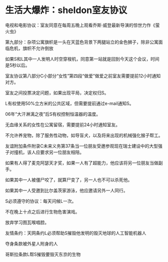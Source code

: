 # 生活大爆炸：sheldon室友协议


电视和电影协议：室友同意在每周五晚上观看乔斯·威登最新导演的惊世力作《萤火虫》

第九部分：杂项公寓旗帜是一头在天蓝色背景下两腿站立的金色狮子，除非公寓面临危机，旗帜不允许倒放

如果S和L其中一人发明人时空穿梭机，同意第一站就是回到今天这个会议，时间是5秒以后。

室友协议第八部分C小部分“女性”第四段“做爱”做爱之前室友需要提前12小时通知对方。

室友之间投票决定问题，如果出现平局，决定权归S。

L有权使用50%立方米的公共区域，但需要提前通过e-mail通知S。

06年“大汗淋漓之夜”后S有权控制恒温器的温度。

无血缘关系的女性在公寓留宿，需要提前24小时通知室友。

不允许养宠物，除了服务性动物，如导盲犬，以及将来出现的机械强化猴子帮工。

友谊附加条件附录C未来义务第37条当一位朋友受邀参观现在瑞士建设中的大型强子对撞机，该人应要求另一位朋友相陪。

如果有人得了麦克阿瑟天才奖，如果一人有了超能力，他应该将另一位朋友当做副手。

如果其中一人被僵尸咬了，就算尸变了，另一人也不可以杀死他。

如果其中一人受邀到比尔盖茨家游泳，他应邀请另外一人同行。

S必须遵守的协议：每天问候L一次。

不在晚上十点之后进行生物危害演戏。

放弃学习图瓦喉唱腔。

友情条约：天网条约L必须帮助S摧毁他发明的毁灭地球的人工智能机器人

夺身条款被外星人附身的人

哥斯拉条款L帮S摧毁要毁灭东京的生物
